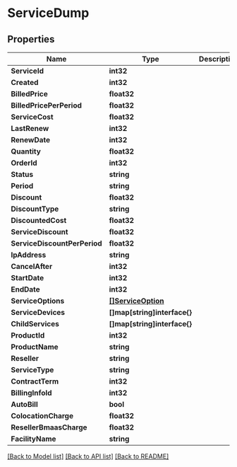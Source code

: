 # ServiceDump

## Properties

Name | Type | Description | Notes
------------ | ------------- | ------------- | -------------
**ServiceId** | **int32** |  | [optional] 
**Created** | **int32** |  | [optional] 
**BilledPrice** | **float32** |  | [optional] 
**BilledPricePerPeriod** | **float32** |  | [optional] 
**ServiceCost** | **float32** |  | [optional] 
**LastRenew** | **int32** |  | [optional] 
**RenewDate** | **int32** |  | [optional] 
**Quantity** | **float32** |  | [optional] 
**OrderId** | **int32** |  | [optional] 
**Status** | **string** |  | [optional] 
**Period** | **string** |  | [optional] 
**Discount** | **float32** |  | [optional] 
**DiscountType** | **string** |  | [optional] 
**DiscountedCost** | **float32** |  | [optional] 
**ServiceDiscount** | **float32** |  | [optional] 
**ServiceDiscountPerPeriod** | **float32** |  | [optional] 
**IpAddress** | **string** |  | [optional] 
**CancelAfter** | **int32** |  | [optional] 
**StartDate** | **int32** |  | [optional] 
**EndDate** | **int32** |  | [optional] 
**ServiceOptions** | [**[]ServiceOption**](ServiceOption.md) |  | [optional] 
**ServiceDevices** | **[]map[string]interface{}** |  | [optional] 
**ChildServices** | **[]map[string]interface{}** |  | [optional] 
**ProductId** | **int32** |  | [optional] 
**ProductName** | **string** |  | [optional] 
**Reseller** | **string** |  | [optional] 
**ServiceType** | **string** |  | [optional] 
**ContractTerm** | **int32** |  | [optional] 
**BillingInfoId** | **int32** |  | [optional] 
**AutoBill** | **bool** |  | [optional] 
**ColocationCharge** | **float32** |  | [optional] 
**ResellerBmaasCharge** | **float32** |  | [optional] 
**FacilityName** | **string** |  | [optional] 

[[Back to Model list]](../README.md#documentation-for-models) [[Back to API list]](../README.md#documentation-for-api-endpoints) [[Back to README]](../README.md)


